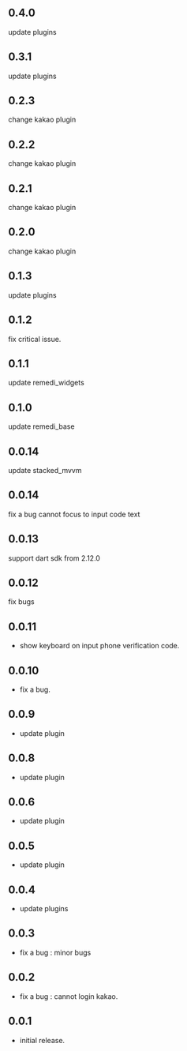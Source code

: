 ## 0.4.0
update plugins

## 0.3.1
update plugins

## 0.2.3
change kakao plugin

## 0.2.2
change kakao plugin

## 0.2.1
change kakao plugin

## 0.2.0
change kakao plugin

## 0.1.3
update plugins

## 0.1.2
fix critical issue.

## 0.1.1
update remedi_widgets

## 0.1.0
update remedi_base

## 0.0.14
update stacked_mvvm

## 0.0.14
fix a bug cannot focus to input code text

## 0.0.13
support dart sdk from 2.12.0

## 0.0.12
fix bugs

## 0.0.11
* show keyboard on input phone verification code.

## 0.0.10
* fix a bug.

## 0.0.9
* update plugin

## 0.0.8
* update plugin

## 0.0.6
* update plugin

## 0.0.5
* update plugin

## 0.0.4
* update plugins

## 0.0.3
* fix a bug : minor bugs

## 0.0.2

* fix a bug : cannot login kakao.

## 0.0.1

* initial release.
